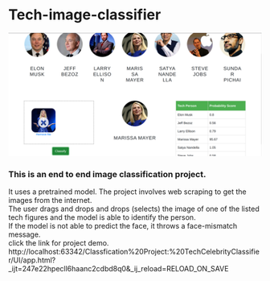 # Tech-image-classifier
![classfy1.png](classfy1.png)
### This is an end to end image classification project. </br>
It uses a pretrained model. The project involves web scraping to get the images from the internet. </br>
The user drags and drops and drops (selects) the image of one of the listed tech figures and the model is able to identify the person.</br>
If the model is not able to predict the face, it throws a face-mismatch message.</br>
click the link for project demo.
http://localhost:63342/Classfication%20Project:%20TechCelebrityClassifier/UI/app.html?_ijt=247e22hpecll6haanc2cdbd8q0&_ij_reload=RELOAD_ON_SAVE